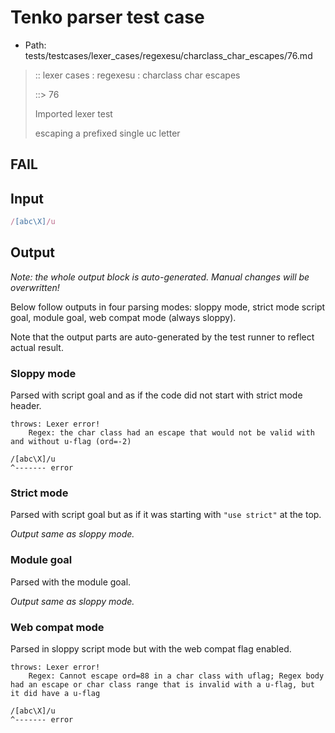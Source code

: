 # Tenko parser test case

- Path: tests/testcases/lexer_cases/regexesu/charclass_char_escapes/76.md

> :: lexer cases : regexesu : charclass char escapes
>
> ::> 76
>
> Imported lexer test
>
> escaping a prefixed single uc letter

## FAIL

## Input

`````js
/[abc\X]/u
`````

## Output

_Note: the whole output block is auto-generated. Manual changes will be overwritten!_

Below follow outputs in four parsing modes: sloppy mode, strict mode script goal, module goal, web compat mode (always sloppy).

Note that the output parts are auto-generated by the test runner to reflect actual result.

### Sloppy mode

Parsed with script goal and as if the code did not start with strict mode header.

`````
throws: Lexer error!
    Regex: the char class had an escape that would not be valid with and without u-flag (ord=-2)

/[abc\X]/u
^------- error
`````

### Strict mode

Parsed with script goal but as if it was starting with `"use strict"` at the top.

_Output same as sloppy mode._

### Module goal

Parsed with the module goal.

_Output same as sloppy mode._

### Web compat mode

Parsed in sloppy script mode but with the web compat flag enabled.

`````
throws: Lexer error!
    Regex: Cannot escape ord=88 in a char class with uflag; Regex body had an escape or char class range that is invalid with a u-flag, but it did have a u-flag

/[abc\X]/u
^------- error
`````

